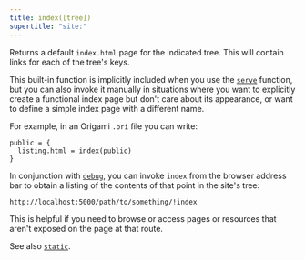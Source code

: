 ```yaml
---
title: index([tree])
supertitle: "site:"
---
```


Returns a default `index.html` page for the indicated tree. This will contain links for each of the tree's keys.

This built-in function is implicitly included when you use the [`serve`](/builtins/dev/serve.html) function, but you can also invoke it manually in situations where you want to explicitly create a functional index page but don't care about its appearance, or want to define a simple index page with a different name.

For example, in an Origami `.ori` file you can write:

```
public = {
  listing.html = index(public)
}
```

In conjunction with [`debug`](/builtins/dev/debug.html), you can invoke `index` from the browser address bar to obtain a listing of the contents of that point in the site's tree:

```
http://localhost:5000/path/to/something/!index
```

This is helpful if you need to browse or access pages or resources that aren't exposed on the page at that route.

See also [`static`](static.html).
